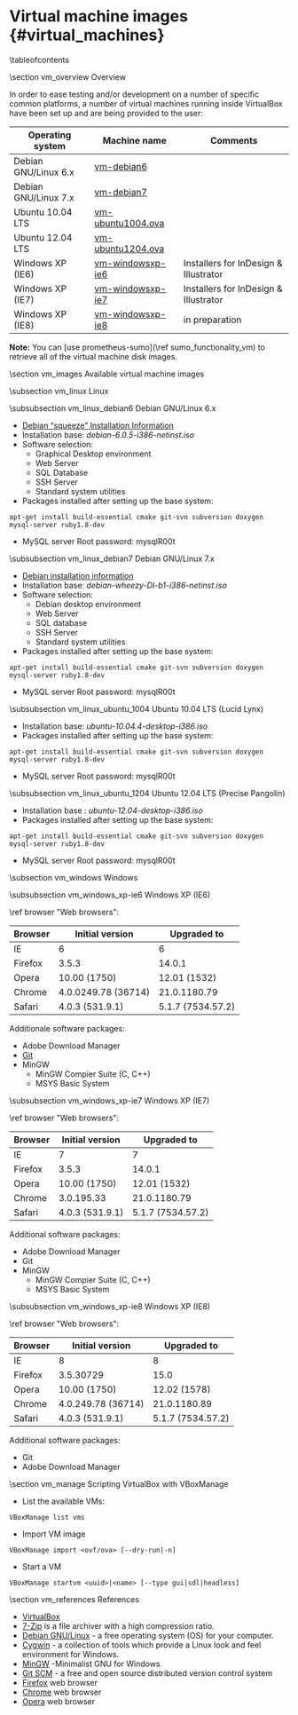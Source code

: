 
Virtual machine images   {#virtual_machines}
======================

\tableofcontents

\section vm_overview Overview

In order to ease testing and/or development on a number of specific common
platforms, a number of virtual machines running inside VirtualBox have been set
up and are being provided to the user:

| Operating system | Machine name  | Comments |
|------------------|---------------|----------|
| Debian GNU/Linux 6.x | [vm-debian6](http://134.95.11.135/virtualbox/vm-debian6.ova) |  |
| Debian GNU/Linux 7.x | [vm-debian7](http://134.95.11.135/virtualbox/vm-debian7.ova) |  |
| Ubuntu 10.04 LTS     | [vm-ubuntu1004.ova](http://134.95.11.135/virtualbox/vm-ubuntu1004.ova) |  |
| Ubuntu 12.04 LTS     | [vm-ubuntu1204.ova](http://134.95.11.135/virtualbox/vm-ubuntu1204.ova) |  |
| Windows XP (IE6) | [vm-windowsxp-ie6](http://134.95.11.135/virtualbox/vm-windowsxp-ie6.ova) | Installers for InDesign & Illustrator |
| Windows XP (IE7) | [vm-windowsxp-ie7](http://134.95.11.135/virtualbox/vm-windowsxp-ie7.ova) | Installers for InDesign & Illustrator |
| Windows XP (IE8) | [vm-windowsxp-ie8](http://134.95.11.135/virtualbox/vm-windowsxp-ie8.ova) | in preparation |

__Note:__ You can [use prometheus-sumo](\ref sumo_functionality_vm) to retrieve all of the virtual machine disk images.

\section vm_images Available virtual machine images

\subsection vm_linux Linux

\subsubsection vm_linux_debian6 Debian GNU/Linux 6.x

  - [Debian “squeeze” Installation Information](http://www.debian.org/releases/squeeze/debian-installer)
  - Installation base: _debian-6.0.5-i386-netinst.iso_
  - Software selection:
    - Graphical Desktop environment
    - Web Server
    - SQL Database
    - SSH Server
    - Standard system utilities
  - Packages installed after setting up the base system:
~~~~
apt-get install build-essential cmake git-svn subversion doxygen mysql-server ruby1.8-dev
~~~~
  - MySQL server Root password: mysqlR00t

\subsubsection vm_linux_debian7 Debian GNU/Linux 7.x

  - [Debian installation information](http://www.debian.org/devel/debian-installer)
  - Installation base: _debian-wheezy-DI-b1-i386-netinst.iso_
  - Software selection:
    - Debian desktop environment
    - Web Server
    - SQL database
    - SSH Server
    - Standard system utilities
  - Packages installed after setting up the base system:
~~~~
apt-get install build-essential cmake git-svn subversion doxygen mysql-server ruby1.8-dev
~~~~
  - MySQL server Root password: mysqlR00t

\subsubsection vm_linux_ubuntu_1004 Ubuntu 10.04 LTS (Lucid Lynx)

  - Installation base: _ubuntu-10.04.4-desktop-i386.iso_
  - Packages installed after setting up the base system:
~~~~
apt-get install build-essential cmake git-svn subversion doxygen mysql-server ruby1.8-dev
~~~~
  - MySQL server Root password: mysqlR00t

\subsubsection vm_linux_ubuntu_1204 Ubuntu 12.04 LTS (Precise Pangolin)

  - Installation base : _ubuntu-12.04-desktop-i386.iso_
  - Packages installed after setting up the base system:
~~~~
apt-get install build-essential cmake git-svn subversion doxygen mysql-server ruby1.8-dev
~~~~
  - MySQL server Root password: mysqlR00t

\subsection vm_windows Windows

\subsubsection vm_windows_xp-ie6 Windows XP (IE6)

\ref browser "Web browsers":

| Browser | Initial version     | Upgraded to       |
|---------|---------------------|-------------------|
| IE      | 6                   | 6                 |
| Firefox | 3.5.3               | 14.0.1            |
| Opera   | 10.00 (1750)        | 12.01 (1532)      |
| Chrome  | 4.0.0249.78 (36714) | 21.0.1180.79      |
| Safari  | 4.0.3 (531.9.1)     | 5.1.7 (7534.57.2) |

Additionale software packages:

  - Adobe Download Manager
  - [Git](http://www.git-scm.com)
  - MinGW
    - MinGW Compier Suite (C, C++)
    - MSYS Basic System

\subsubsection vm_windows_xp-ie7 Windows XP (IE7)

\ref browser "Web browsers":

| Browser | Initial version     | Upgraded to       |
|---------|---------------------|-------------------|
| IE      | 7                   | 7                 |
| Firefox | 3.5.3               | 14.0.1            |
| Opera   | 10.00 (1750)        | 12.01 (1532)      |
| Chrome  | 3.0.195.33          | 21.0.1180.79      |
| Safari  | 4.0.3 (531.9.1)     | 5.1.7 (7534.57.2) |

Additional software packages:

  - Adobe Download Manager
  - Git
  - MinGW
    - MinGW Compier Suite (C, C++)
    - MSYS Basic System

\subsubsection vm_windows_xp-ie8 Windows XP (IE8)

\ref browser "Web browsers":

| Browser | Initial version     | Upgraded to       |
|---------|---------------------|-------------------|
| IE      | 8                   | 8                 |
| Firefox | 3.5.30729           | 15.0              |
| Opera   | 10.00 (1750)        | 12.02 (1578)      |
| Chrome  | 4.0.249.78 (36714)  | 21.0.1180.89      |
| Safari  | 4.0.3 (531.9.1)     | 5.1.7 (7534.57.2) |

Additional software packages:

  - Git
  - Adobe Download Manager

\section vm_manage Scripting VirtualBox with VBoxManage

* List the available VMs:
~~~~
VBoxManage list vms
~~~~

* Import VM image
~~~~
VBoxManage import <ovf/ova> [--dry-run|-n]
~~~~

* Start a VM
~~~~
VBoxManage startvm <uuid>|<name> [--type gui|sdl|headless]
~~~~

\section vm_references References

  - [VirtualBox](http://www.virtualbox.org)
  - [7-Zip](http://www.7-zip.org) is a file archiver with a high compression ratio.
  - [Debian GNU/Linux](http://www.debian.org) - a free operating system (OS) for your computer.
  - [Cygwin](http://cygwin.com) - a collection of tools which provide a Linux look and feel environment for Windows.
  - [MinGW](http://www.mingw.org) -Minimalist GNU for Windows
  - [Git SCM](http://git-scm.com) - a free and open source distributed version control system
  - [Firefox](http://www.mozilla.org/en-US/firefox/new) web browser
  - [Chrome](https://www.google.com/intl/en/chrome/browser) web browser
  - [Opera](http://www.opera.com) web browser
